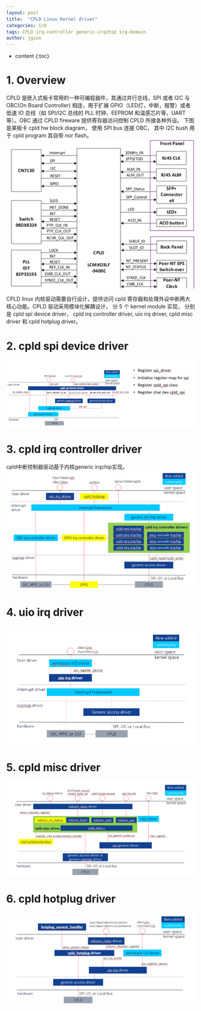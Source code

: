 ```yaml
---
layout: post
title:  "CPLD Linux Kernel driver"
categories: I/O
tags: CPLD irq-controller generic-irqchip irq-domain
author: jgsun
---
```



* content
{:toc}

# 1. Overview
CPLD 是嵌入式板卡常用的一种可编程器件，其通过并行总线，SPI 或者 I2C 与 OBC(On Board Controller) 相连，用于扩展 GPIO（LED灯，中断，报警）或者低速 IO 总线（如 SPI/I2C 总线的 PLL 时钟、EEPROM 和温感芯片等，UART 等）。OBC 通过 CPLD fireware 提供寄存器访问控制 CPLD 所接各种外设。
下图是某板卡 cpld hw block diagram， 使用 SPI bus 连接 OBC， 其中 I2C bush 用于 cpld program 其自带 nor flash。
![image](/images/posts/cpld/cpld-hw-block.png)












CPLD linux 内核驱动需要自行设计，提供访问 cpld 寄存器和处理外设中断两大核心功能。CPLD 驱动采用模块化解耦设计， 分 5 个 kernel module 实现， 分别是 cpld spi device driver， cpld irq controller driver, uio irq driver, cpld misc driver 和 cpld hotplug driver。
# 2. cpld spi device driver
![image](/images/posts/cpld/cpld-spi-dev.png)

# 3. cpld irq controller driver
cpld中断控制器驱动基于内核generic irqchip实现。
![image](/images/posts/cpld/cpld-irq-controller.png)

# 4. uio irq driver
![image](/images/posts/cpld/uio-irq.png)

# 5. cpld misc driver
![image](/images/posts/cpld/cpld-misc.png)

# 6. cpld hotplug driver
![image](/images/posts/cpld/cpld-hotplug.png)







